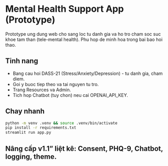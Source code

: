 # Mental Health Support App (Prototype)

Prototype ung dung web cho sang loc tu danh gia va ho tro cham soc suc khoe tam than (tele-mental health).
Phu hop de minh hoa trong bai bao hoi thao.

## Tinh nang
- Bang cau hoi DASS-21 (Stress/Anxiety/Depression) - tu danh gia, cham diem.
- Goi y buoc tiep theo va tai nguyen tu tro.
- Trang Resources va Admin.
- Tich hop Chatbot (tuy chon) neu cai OPENAI_API_KEY.

## Chay nhanh
```bash
python -m venv .venv && source .venv/bin/activate
pip install -r requirements.txt
streamlit run app.py
```

## Nâng cấp v1.1” liệt kê: Consent, PHQ-9, Chatbot, logging, theme.
